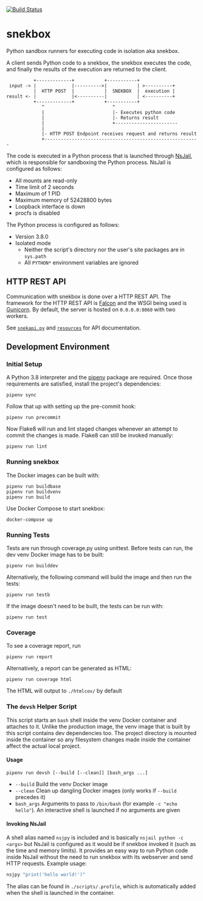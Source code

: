 [![Build Status](https://dev.azure.com/python-discord/Python%20Discord/_apis/build/status/Snekbox?branchName=master)](https://dev.azure.com/python-discord/Python%20Discord/_build/latest?definitionId=13&branchName=master)

# snekbox

Python sandbox runners for executing code in isolation aka snekbox.

A client sends Python code to a snekbox, the snekbox executes the code, and finally the results of the execution are returned to the client.

```
          +-------------+           +-----------+
 input -> |             |---------->|           | >----------+
          |  HTTP POST  |           |  SNEKBOX  |  execution |
result <- |             |<----------|           | <----------+
          +-------------+           +-----------+
             ^                         ^
             |                         |- Executes python code
             |                         |- Returns result
             |                         +-----------------------
             |
             |- HTTP POST Endpoint receives request and returns result
             +---------------------------------------------------------

```

The code is executed in a Python process that is launched through [NsJail](https://github.com/google/nsjail), which is responsible for sandboxing the Python process. NsJail is configured as follows:

* All mounts are read-only
* Time limit of 2 seconds
* Maximum of 1 PID
* Maximum memory of 52428800 bytes
* Loopback interface is down
* procfs is disabled

The Python process is configured as follows:

* Version 3.8.0
* Isolated mode
  * Neither the script's directory nor the user's site packages are in `sys.path`
  * All `PYTHON*` environment variables are ignored


## HTTP REST API

Communication with snekbox is done over a HTTP REST API. The framework for the HTTP REST API is [Falcon](https://falconframework.org/) and the WSGI being used is [Gunicorn](https://gunicorn.org/). By default, the server is hosted on `0.0.0.0:8060` with two workers.

See [`snekapi.py`](snekbox/api/snekapi.py) and [`resources`](snekbox/api/resources) for API documentation.

## Development Environment

### Initial Setup

A Python 3.8 interpreter and the [pipenv](https://docs.pipenv.org/en/latest/) package are required. Once those requirements are satisfied, install the project's dependencies:

```
pipenv sync
```

Follow that up with setting up the pre-commit hook:

```
pipenv run precommit
```

Now Flake8 will run and lint staged changes whenever an attempt to commit the changes is made. Flake8 can still be invoked manually:

```
pipenv run lint
```

### Running snekbox

The Docker images can be built with:

```
pipenv run buildbase
pipenv run buildvenv
pipenv run build
```

Use Docker Compose to start snekbox:

```
docker-compose up
```

### Running Tests

Tests are run through coverage.py using unittest. Before tests can run, the dev venv Docker image has to be built:

```
pipenv run builddev
```

Alternatively, the following command will build the image and then run the tests:

```
pipenv run testb
```

If the image doesn't need to be built, the tests can be run with:

```
pipenv run test
```

### Coverage

To see a coverage report, run

```
pipenv run report
```

Alternatively, a report can be generated as HTML:

```
pipenv run coverage html
```

The HTML will output to `./htmlcov/` by default


### The `devsh` Helper Script

This script starts an `bash` shell inside the venv Docker container and attaches to it. Unlike the production image, the venv image that is built by this script contains dev dependencies too. The project directory is mounted inside the container so any filesystem changes made inside the container affect the actual local project.

#### Usage

```
pipenv run devsh [--build [--clean]] [bash_args ...]
```

* `--build` Build the venv Docker image
* `--clean` Clean up dangling Docker images (only works if `--build` precedes it)
* `bash_args` Arguments to pass to `/bin/bash` (for example `-c "echo hello"`). An interactive shell is launched if no arguments are given

#### Invoking NsJail

A shell alias named `nsjpy` is included and is basically `nsjail python -c <args>` but NsJail is configured as it would be if snekbox invoked it (such as the time and memory limits). It provides an easy way to run Python code inside NsJail without the need to run snekbox with its webserver and send HTTP requests. Example usage:

```bash
nsjpy "print('hello world!')"
```

The alias can be found in `./scripts/.profile`, which is automatically added when the shell is launched in the container.
